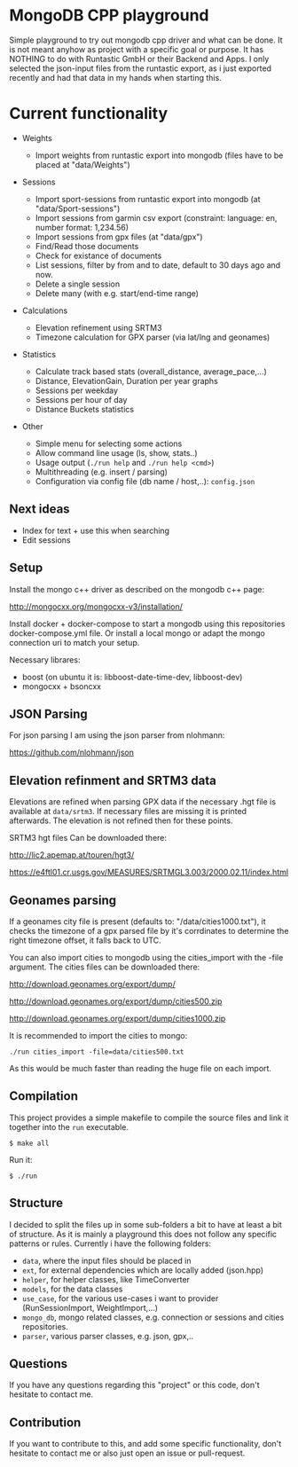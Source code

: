 # MongoDB CPP playground

Simple playground to try out mongodb cpp driver and what can be done.
It is not meant anyhow as project with a specific goal or purpose.
It has NOTHING to do with Runtastic GmbH or their Backend and Apps. 
I only selected the json-input files from the runtastic export, as i just
exported recently and had that data in my hands when starting this.


# Current functionality 

* Weights
    * Import weights from runtastic export into mongodb (files have to be placed at "data/Weights")

* Sessions
    * Import sport-sessions from runtastic export into mongodb (at "data/Sport-sessions")
    * Import sessions from garmin csv export (constraint: language: en, number format: 1,234.56)
    * Import sessions from gpx files (at "data/gpx")
    * Find/Read those documents
    * Check for existance of documents
    * List sessions, filter by from and to date, default to 30 days ago and now.
    * Delete a single session
    * Delete many (with e.g. start/end-time range)

* Calculations
    * Elevation refinement using SRTM3
    * Timezone calculation for GPX parser (via lat/lng and geonames)

* Statistics
    * Calculate track based stats (overall_distance, average_pace,...)
    * Distance, ElevationGain, Duration per year graphs
    * Sessions per weekday
    * Sessions per hour of day
    * Distance Buckets statistics

* Other
    * Simple menu for selecting some actions
    * Allow command line usage (ls, show, stats..)
    * Usage output (`./run help` and `./run help <cmd>`)
    * Multithreading (e.g. insert / parsing)
    * Configuration via config file (db name / host,..): `config.json`

## Next ideas

* Index for text + use this when searching
* Edit sessions

## Setup

Install the mongo c++ driver as described on the mongodb c++ page:

http://mongocxx.org/mongocxx-v3/installation/

Install docker + docker-compose to start a mongodb using this
repositories docker-compose.yml file. Or install a local mongo
or adapt the mongo connection uri to match your setup.

Necessary librares: 
* boost (on ubuntu it is: libboost-date-time-dev, libboost-dev)
* mongocxx + bsoncxx

## JSON Parsing

For json parsing I am using the json parser from nlohmann:

https://github.com/nlohmann/json

## Elevation refinment and SRTM3 data

Elevations are refined when parsing GPX data if the necessary .hgt file is 
available at `data/srtm3`. If necessary files are missing
it is printed afterwards. The elevation is not refined then for these
points. 

SRTM3 hgt files Can be downloaded there:

http://lic2.apemap.at/touren/hgt3/

https://e4ftl01.cr.usgs.gov/MEASURES/SRTMGL3.003/2000.02.11/index.html

## Geonames parsing

If a geonames city file is present (defaults to: "/data/cities1000.txt"), it checks
the timezone of a gpx parsed file by it's corrdinates to determine
the right timezone offset, it falls back to UTC.

You can also import cities to mongodb using the cities_import with the -file 
argument. The cities files can be downloaded there:

http://download.geonames.org/export/dump/

http://download.geonames.org/export/dump/cities500.zip

http://download.geonames.org/export/dump/cities1000.zip

It is recommended to import the cities to mongo:

```
./run cities_import -file=data/cities500.txt
```

As this would be much faster than reading the huge file on each import.

## Compilation

This project provides a simple makefile to compile the source files
and link it together into the `run` executable.

```
$ make all
```

Run it:

```
$ ./run
```

## Structure

I decided to split the files up in some sub-folders a bit to have at
least a bit of structure. As it is mainly a playground this does not follow
any specific patterns or rules. Currently i have the following folders:

* `data`, where the input files should be placed in
* `ext`, for external dependencies which are locally added (json.hpp)
* `helper`, for helper classes, like TimeConverter
* `models`, for the data classes
* `use_case`, for the various use-cases i want to provider (RunSessionImport, WeightImport,...)
* `mongo_db`, mongo related classes, e.g. connection or sessions and cities repositories.
* `parser`, various parser classes, e.g. json, gpx,..

## Questions 

If you have any questions regarding this "project" or this code,
don't hesitate to contact me.

## Contribution

If you want to contribute to this, and add some specific functionality,
don't hesitate to contact me or also just open an issue or pull-request. 
